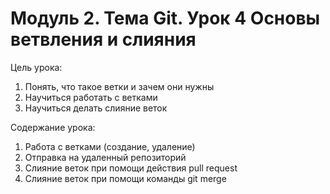 # Модуль 2. Тема Git. Урок 4 Основы ветвления и слияния

Цель урока:

1. Понять, что такое ветки и зачем они нужны
2. Научиться работать с ветками
3. Научиться делать слияние веток



Содержание урока:

1. Работа с ветками (создание, удаление)
2. Отправка на удаленный репозиторий
3. Слияние веток при помощи действия pull request
4. Слияние веток при помощи команды git merge